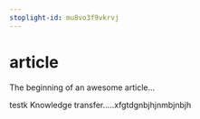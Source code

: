 ```yaml
---
stoplight-id: mu8vo3f9vkrvj
---
```


# article

The beginning of an awesome article...

testk
Knowledge transfer.....xfgtdgnbjhjnmbjnbjh